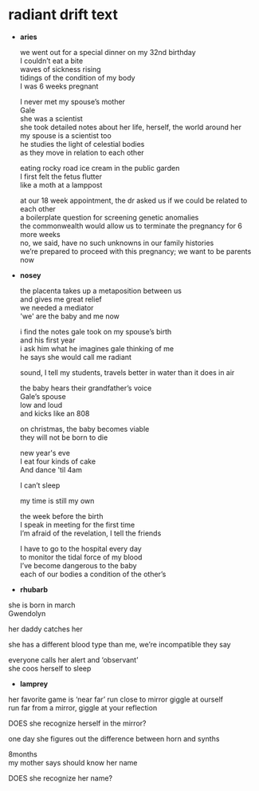 # radiant drift text

- **aries**

  we went out for a special dinner on my 32nd birthday  
  I couldn’t eat a bite  
  waves of sickness rising  
  tidings of the condition of my body  
  I was 6 weeks pregnant  

  I never met my spouse’s mother  
  Gale  
  she was a scientist  
  she took detailed notes about her life, herself, the world around her  
  my spouse is a scientist too  
  he studies the light of celestial bodies  
  as they move in relation to each other  

  eating rocky road ice cream in the public garden  
  I first felt the fetus flutter  
  like a moth at a lamppost  

  at our 18 week appointment, the dr asked us if we could be related to each other  
  a boilerplate question for screening genetic anomalies  
  the commonwealth would allow us to terminate the pregnancy for 6 more weeks  
  no, we said, have no such unknowns in our family histories  
  we’re prepared to proceed with this pregnancy; we want to be parents now

- **nosey**

  the placenta takes up a metaposition between us  
  and gives me great relief  
  we needed a mediator  
  'we' are the baby and me now  

  i find the notes gale took on my spouse’s birth  
  and his first year  
  i ask him what he imagines gale thinking of me  
  he says she would call me radiant  

  sound, I tell my students, travels better in water than it does in air  

  the baby hears their grandfather’s voice  
  Gale’s spouse  
  low and loud  
  and kicks like an 808  

  on christmas, the baby becomes viable   
  they will not be born to die  

  new year's eve  
  I eat four kinds of cake  
  And dance 'til 4am  

  I can’t sleep  

  my time is still my own  

  the week before the birth    
  I speak in meeting for the first time  
  I’m afraid of the revelation, I tell the friends  

  I have to go to the hospital every day  
  to monitor the tidal force of my blood  
  I’ve become dangerous to the baby  
  each of our bodies a condition of the other’s  

- **rhubarb**

she is born in march  
Gwendolyn  

her daddy catches her  

she has a different blood type than me, we’re incompatible they say  

everyone calls her alert and ‘observant’  
she coos herself to sleep  

- **lamprey**

her favorite game is ‘near far’ run close to mirror giggle at ourself  
run far from a mirror, giggle at your reflection  

DOES she recognize herself in the mirror?  

one day she figures out the difference between horn and synths  

8months  
my mother says should know her name  

DOES she recognize her name?  
